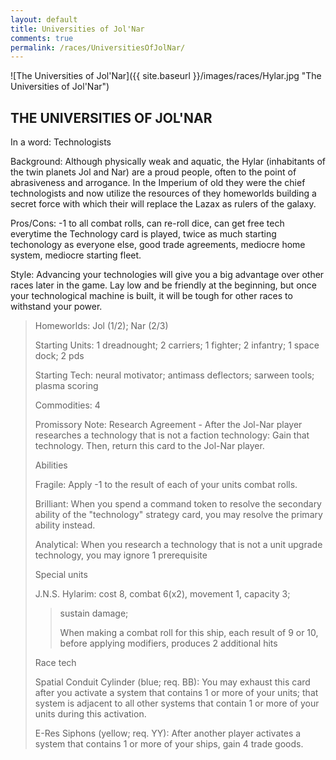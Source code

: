 ```yaml
---
layout: default
title: Universities of Jol'Nar
comments: true
permalink: /races/UniversitiesOfJolNar/
---
```


![The Universities of Jol'Nar]({{ site.baseurl }}/images/races/Hylar.jpg "The Universities of Jol'Nar")

## THE UNIVERSITIES OF JOL'NAR

In a word: Technologists

Background: Although physically weak and aquatic, the Hylar (inhabitants of the twin planets Jol and Nar) are a proud people, often to the point of abrasiveness and arrogance. In the Imperium of old they were the chief technologists and now utilize the resources of they homeworlds building a secret force with which their will replace the Lazax as rulers of the galaxy.

Pros/Cons: -1 to all combat rolls, can re-roll dice, can get free tech everytime the Technology card is played, twice as much starting techonology as everyone else, good trade agreements, mediocre home system, mediocre starting fleet.

Style: Advancing your technologies will give you a big advantage over other races later in the game. Lay low and be friendly at the beginning, but once your technological machine is built, it will be tough for other races to withstand your power.

>Homeworlds: Jol (1/2); Nar (2/3)
>
>Starting Units: 1 dreadnought; 2 carriers; 1 fighter; 2 infantry; 1 space dock; 2 pds
>
>Starting Tech: neural motivator; antimass deflectors; sarween tools; plasma scoring
>
>Commodities: 4
>
>Promissory Note: Research Agreement - After the Jol-Nar player researches a technology that is not a faction technology: Gain that technology. Then, return this card to the Jol-Nar player.
>
>Abilities
>
>Fragile: Apply -1 to the result of each of your units combat rolls.
>
>Brilliant: When you spend a command token to resolve the secondary ability of the "technology" strategy card, you may resolve the primary ability instead. 
>
>Analytical: When you research a technology that is not a unit upgrade technology, you may ignore 1 prerequisite 
>
>Special units
>
>J.N.S. Hylarim: cost 8, combat 6(x2), movement 1, capacity 3; 
>>sustain damage; 
>>
>>When making a combat roll for this ship, each result of 9 or 10, before applying modifiers, produces 2 additional hits
>
>Race tech
>
>Spatial Conduit Cylinder (blue; req. BB):  You may exhaust this card after you activate a system that contains 1 or more of your units; that system is adjacent to all other systems that contain 1 or more of your units during this activation.
>
>E-Res Siphons (yellow; req. YY): After another player activates a system that contains 1 or more of your ships, gain 4 trade goods.
